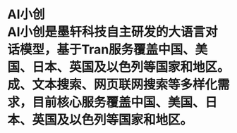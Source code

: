 #  AI小创<br>AI小创是墨轩科技自主研发的大语言对话模型，基于Tran服务覆盖中国、美国、日本、英国及以色列等国家和地区。成、文本搜索、网页联网搜索等多样化需求，目前核心服务覆盖中国、美国、日本、英国及以色列等国家和地区。
